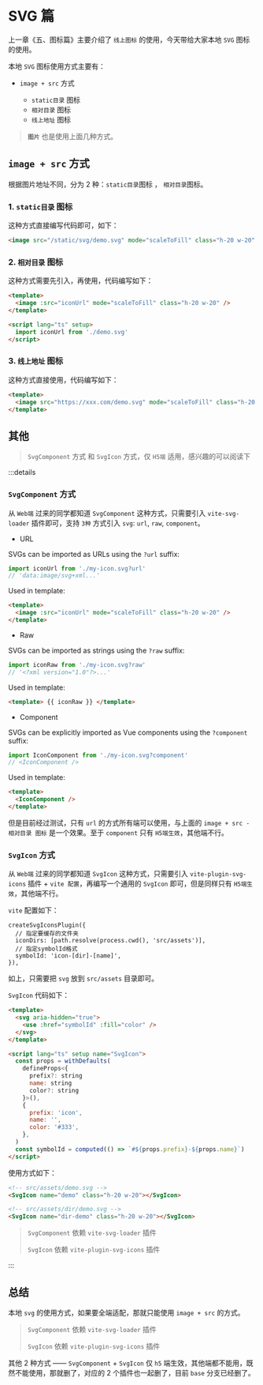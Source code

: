 # SVG 篇

上一章《五、图标篇》主要介绍了 `线上图标` 的使用，今天带给大家本地 `SVG` 图标的使用。

本地 `SVG` 图标使用方式主要有：

- `image + src` 方式

  - `static目录` 图标
  - `相对目录` 图标
  - `线上地址` 图标

> **`图片`** 也是使用上面几种方式。

## `image + src` 方式

根据图片地址不同，分为 2 种：`static目录`图标 ， `相对目录`图标。

### 1. `static目录` 图标

这种方式直接编写代码即可，如下：

```html
<image src="/static/svg/demo.svg" mode="scaleToFill" class="h-20 w-20" />
```

### 2. `相对目录` 图标

这种方式需要先引入，再使用，代码编写如下：

```html
<template>
  <image :src="iconUrl" mode="scaleToFill" class="h-20 w-20" />
</template>

<script lang="ts" setup>
  import iconUrl from './demo.svg'
</script>
```

### 3. `线上地址` 图标

这种方式直接使用，代码编写如下：

```html
<template>
  <image src="https://xxx.com/demo.svg" mode="scaleToFill" class="h-20 w-20" />
</template>
```

## 其他

> `SvgComponent` 方式 和 `SvgIcon` 方式，仅 `H5端` 适用，感兴趣的可以阅读下

:::details

### `SvgComponent` 方式

从 `Web端` 过来的同学都知道 `SvgComponent` 这种方式，只需要引入 `vite-svg-loader` 插件即可，支持 `3种` 方式引入 `svg`: `url`, `raw`, `component`。

- URL

SVGs can be imported as URLs using the `?url` suffix:

```js
import iconUrl from './my-icon.svg?url'
// 'data:image/svg+xml...'
```

Used in template:

```html
<template>
  <image :src="iconUrl" mode="scaleToFill" class="h-20 w-20" />
</template>
```

- Raw

SVGs can be imported as strings using the `?raw` suffix:

```js
import iconRaw from './my-icon.svg?raw'
// '<?xml version="1.0"?>...'
```

Used in template:

```html
<template> {{ iconRaw }} </template>
```

- Component

SVGs can be explicitly imported as Vue components using the `?component` suffix:

```js
import IconComponent from './my-icon.svg?component'
// <IconComponent />
```

Used in template:

```html
<template>
  <IconComponent />
</template>
```

但是目前经过测试，只有 `url` 的方式所有端可以使用，与上面的 `image + src - 相对目录 图标` 是一个效果。至于 `component` 只有 `H5端生效`，其他端不行。

### `SvgIcon` 方式

从 `Web端` 过来的同学都知道 `SvgIcon` 这种方式，只需要引入 `vite-plugin-svg-icons` 插件 + `vite 配置`，再编写一个通用的 `SvgIcon` 即可，但是同样只有 `H5端生效`，其他端不行。

`vite` 配置如下：

```
createSvgIconsPlugin({
  // 指定要缓存的文件夹
  iconDirs: [path.resolve(process.cwd(), 'src/assets')],
  // 指定symbolId格式
  symbolId: 'icon-[dir]-[name]',
}),
```

如上，只需要把 `svg` 放到 `src/assets` 目录即可。

`SvgIcon` 代码如下：

```html
<template>
  <svg aria-hidden="true">
    <use :href="symbolId" :fill="color" />
  </svg>
</template>

<script lang="ts" setup name="SvgIcon">
  const props = withDefaults(
    defineProps<{
      prefix?: string
      name: string
      color?: string
    }>(),
    {
      prefix: 'icon',
      name: '',
      color: '#333',
    },
  )
  const symbolId = computed(() => `#${props.prefix}-${props.name}`)
</script>
```

使用方式如下：

```html
<!-- src/assets/demo.svg -->
<SvgIcon name="demo" class="h-20 w-20"></SvgIcon>

<!-- src/assets/dir/demo.svg -->
<SvgIcon name="dir-demo" class="h-20 w-20"></SvgIcon>
```

> `SvgComponent` 依赖 `vite-svg-loader` 插件
>
> `SvgIcon` 依赖 `vite-plugin-svg-icons` 插件

:::

## 总结

本地 `svg` 的使用方式，如果要全端适配，那就只能使用 `image + src` 的方式。

> `SvgComponent` 依赖 `vite-svg-loader` 插件
>
> `SvgIcon` 依赖 `vite-plugin-svg-icons` 插件

其他 2 种方式 —— `SvgComponent` + `SvgIcon` 仅 `h5` 端生效，其他端都不能用，既然不能使用，那就删了，对应的 2 个插件也一起删了，目前 `base` 分支已经删了。
